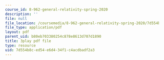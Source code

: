 ```yaml
---
course_id: 8-962-general-relativity-spring-2020
description: ''
file: null
file_location: /coursemedia/8-962-general-relativity-spring-2020/7d554b8ced54e6d434f1c4acdbadf2a3_p_10lgn2BiI.pdf
file_type: application/pdf
layout: pdf
parent_uid: b80eb703380254c878e8613d707d1890
title: 3play pdf file
type: resource
uid: 7d554b8c-ed54-e6d4-34f1-c4acdbadf2a3
---
```

